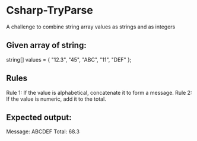 # Csharp-TryParse
A challenge to combine string array values as strings and as integers

Given array of string:
-------------------------------
string[] values = { "12.3", "45", "ABC", "11", "DEF" };

Rules
-------------------------------
Rule 1: If the value is alphabetical, concatenate it to form a message.
Rule 2: If the value is numeric, add it to the total.

Expected output:
-------------------------------
Message: ABCDEF
Total: 68.3
